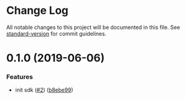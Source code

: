 # Change Log

All notable changes to this project will be documented in this file. See [standard-version](https://github.com/conventional-changelog/standard-version) for commit guidelines.

# 0.1.0 (2019-06-06)


### Features

* init sdk ([#2](http:///@36node/dushuli-sdk/issues/2)) ([b8ebe99](http:///@36node/dushuli-sdk/commits/b8ebe99))
